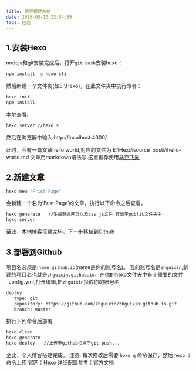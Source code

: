 ```yaml
---
title: 博客搭建总结
date: 2016-05-10 22:54:39
tags: 经验
---
```

## 1.安装Hexo
nodejs和git安装完成后，打开`git bash`安装hexo：
```bash
npm install -g hexo-cli
```
然后新建一个文件夹(如E:\Hexo)，在此文件夹中执行命令：
```bash
hexo init
npm install
```
本地查看:
```bash
hexo server //hexo s
```
然后在浏览器中输入 http://localhost:4000/
<!-- more -->
此时，会有一篇文章hello world,对应的文件为 E:\Hexo\source_posts\hello-world.md
文章用markdown语法写.这里推荐使用[马克飞象](https://maxiang.io/)
## 2.新建文章
```bash
hexo new "Frist Page"
```
会新建一个名为’Frist Page’的文章，执行以下命令之后查看。
```bash
hexo generate   //生成静态网页以及css js文件 存放于public文件夹中
hexo server
```
至此，本地博客搭建完毕。下一步移植到Github
## 3.部署到Github
项目名必须是:`name.github.io`(name是你的账号名)。
我的账号名是`zhguixin`,新建的项目名也就是`zhguixin.github.io`，在你的hexo文件夹中有个重要的文件_config.yml,打开编辑,把`zhguixin`换成你的账号名
```xml
deploy:
   type: git
   repository: https://github.com/zhguixin/zhguixin.github.io.git
   branch: master
```
执行下列命令后部署
```bash
hexo clean
hexo generate
hexo deploy　　//上传至github相当于git push...
```
至此，个人博客搭建完成。
注意: 每次修改后需要 `hexo g` 命令保存，然后 `hexo d` 命令上传
官网：[Hexo](https://hexo.io/)    详细配置参考：[官方文档](https://hexo.io/docs/)
